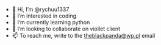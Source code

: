 - 👋 Hi, I’m @rychuu1337
- 👀 I’m interested in coding
- 🌱 I’m currently learning python
- 💞️ I’m looking to collaborate on viollet client
- 📫 To reach me, write to the theblackpanda@wp.pl email
